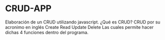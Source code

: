 # CRUD-APP
Elaboración de un CRUD utilizando javascript.
¿Qué es CRUD? 
CRUD por su acronimo en inglés 
Create
Read
Update
Delete
Las cuales permite hacer dichas 4 funciones dentro del programa. 

